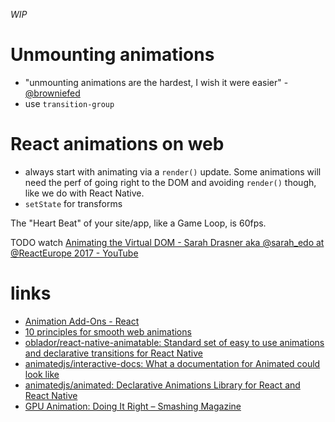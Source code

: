 _WIP_

# Unmounting animations
- "unmounting animations are the hardest, I wish it were easier" - [@browniefed](https://twitter.com/browniefed/status/839514443285311488)
- use `transition-group`

# React animations on web
- always start with animating via a `render()` update. Some animations will need the perf of going right to the DOM and avoiding `render()` though, like we do with React Native.
- `setState` for transforms

The "Heart Beat" of your site/app, like a Game Loop, is 60fps.


TODO watch [Animating the Virtual DOM - Sarah Drasner aka @sarah_edo at @ReactEurope 2017 - YouTube](https://www.youtube.com/watch?utm_campaign=React%2BNewsletter&utm_medium=email&utm_source=React_Newsletter_75&v=W5AdUcJDHo0)


# links
- [Animation Add-Ons - React](https://facebook.github.io/react/docs/animation.html)
- [10 principles for smooth web animations](https://blog.gyrosco.pe/smooth-css-animations-7d8ffc2c1d29)
- [oblador/react-native-animatable: Standard set of easy to use animations and declarative transitions for React Native](https://github.com/oblador/react-native-animatable)
- [animatedjs/interactive-docs: What a documentation for Animated could look like](https://github.com/animatedjs/interactive-docs)
- [animatedjs/animated: Declarative Animations Library for React and React Native](https://github.com/animatedjs/animated)
- [GPU Animation: Doing It Right – Smashing Magazine](https://www.smashingmagazine.com/2016/12/gpu-animation-doing-it-right/)
